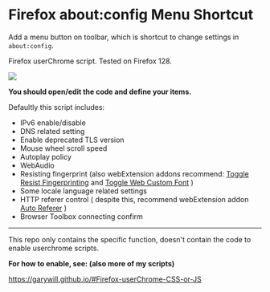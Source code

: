 # Firefox about:config Menu Shortcut

Add a menu button on toolbar, which is shortcut to change settings in `about:config`.

Firefox userChrome script. Tested on Firefox 128.

![](https://preview.redd.it/onmgncgvb3j71.png?width=621&format=png&auto=webp&s=b99bab85467a891846da05593b4f9279f70ea789)

**You should open/edit the code and define your items.** 

Defaultly this script includes:

- IPv6 enable/disable
- DNS related setting
- Enable deprecated TLS version
- Mouse wheel scroll speed
- Autoplay policy
- WebAudio
- Resisting fingerprint (also webExtension addons recommend: [Toggle Resist Fingerprinting](https://github.com/Aaron-P/ToggleResistFingerprinting) and  [Toggle Web Custom Font](https://github.com/garywill/toggleWebCustomFont) )
- Some locale language related settings
- HTTP referer control ( despite this, recommend webExtension addon [Auto Referer](https://github.com/garywill/autoreferer) )
- Browser Toolbox connecting confirm

----------------

This repo only contains the specific function, doesn't contain the code to enable userchrome scripts.

**For how to enable, see: (also more of my scripts)**

https://garywill.github.io/#Firefox-userChrome-CSS-or-JS
